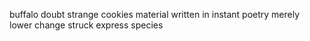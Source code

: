 buffalo doubt strange cookies material written in instant poetry merely lower change struck express species